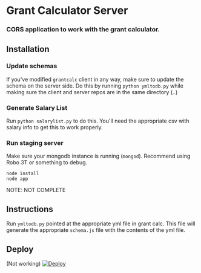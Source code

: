 # Grant Calculator Server
### CORS application to work with the grant calculator.

## Installation
### Update schemas
If you've modified `grantcalc` client in any way, make sure to update the schema on the server side. Do this by running `python ymltodb.py` while making sure the client and server repos are in the same directory (..)

### Generate Salary List
Run `python salarylist.py` to do this. You'll need the appropriate csv with salary info to get this to work properly.

### Run staging server
Make sure your mongodb instance is running (`mongod`). Recommend using Robo 3T or something to debug.
```
node install
node app
```

NOTE: NOT COMPLETE
## Instructions
Run `ymltodb.py` pointed at the appropriate yml file in grant calc.
This file will generate the appropriate `schema.js` file with the contents of the yml file.

## Deploy
(Not working)
[![Deploy](https://www.herokucdn.com/deploy/button.svg)](https://heroku.com/deploy)
